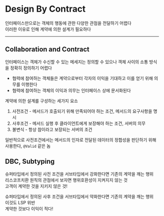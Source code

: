 # Design By Contract
인터페이스만으로는 객체의 행동에 관한 다양한 관점을 전달하기 어렵다 <br>
이러한 이유로 인해 계약에 의한 설계가 필요하다
<hr>

## Collaboration and Contract
인터페이스는 객체가 수신할 수 있는 메세지는 정의할 수 있으나
객체 사이의 소통 방식을 정확히 정의하기 어렵다

- 협력에 참여하는 객체들은 계약으로부터 각자의 이익을 기대하고 이를 얻기 위해 의무를 이행한다
- 협력에 참여하는 객체의 이익과 의무는 인터페이스 상에 문서화된다

계약에 의한 설계를 구성하는 세가지 요소
1. 사전조건 - 메서드가 호출되기 위해 만족되어야 하는 조건, 메서드의 요구사항을 명시
2. 사후조건 - 메서드 실행 후 클라이언트에게 보장해야 하는 조건, 서버의 의무
3. 불변식 - 항상 참이라고 보장되는 서버의 조건

일반적으로 사전조건에서는 메서드의 인자로 전달된 데이터의 정합성을 판단하기 위해 사용한다, `@Valid` 같은 놈

## DBC, Subtyping
슈퍼타입에서 정의된 사전 조건을 서브타입에서 강화한다면 기존의 계약을 깨는 행위 <br>
리스코프치환 원칙의 관점에서 보자면 행위호환성이 지켜지지 않는 것<br>
고객이 계약한 것을 지키지 않은 것!

슈퍼타입에서 정의된 사후 조건을 서브타입에서 약화한다면 기존의 계약을 깨는 행위 <br>
이것도 LSP 위반<br>
계약한 것보다 이익이 적다!

